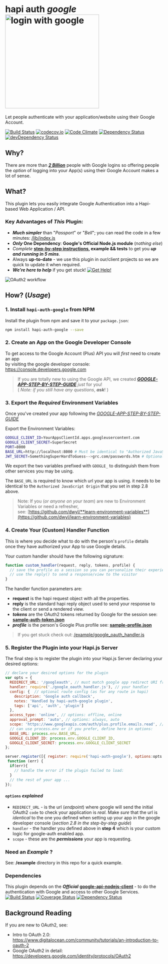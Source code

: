 # hapi auth *google* <img width="300" alt="login with google" src="https://developers.google.com/accounts/images/sign-in-with-google.png">

Let people authenticate with your application/website using their Google Account.

[![Build Status](https://travis-ci.org/dwyl/hapi-auth-google.svg)](https://travis-ci.org/dwyl/hapi-auth-google)
[![codecov.io](https://codecov.io/github/dwyl/hapi-auth-google/coverage.svg?branch=master)](https://codecov.io/github/dwyl/hapi-auth-google?branch=master)
[![Code Climate](https://codeclimate.com/github/dwyl/hapi-auth-google/badges/gpa.svg)](https://codeclimate.com/github/dwyl/hapi-auth-google)
[![Dependency Status](https://david-dm.org/dwyl/hapi-auth-google.svg)](https://david-dm.org/dwyl/hapi-auth-google)
[![devDependency Status](https://david-dm.org/dwyl/hapi-auth-google/dev-status.svg)](https://david-dm.org/dwyl/hapi-auth-google#info=devDependencies)

## Why?

There are more than 
[***2 Billion***](https://www.theverge.com/2017/5/17/15654454/android-reaches-2-billion-monthly-active-users/) people with Google logins so offering people the *option* of logging into
your App(s) using their Google Account makes a lot of sense.

## What?

This plugin lets you easily integrate Google Authentication
into a Hapi-based Web Application / API.

### Key Advantages of _This_ Plugin:

+ _**Much simpler**_ than "_Passport_" or "_Bell_"; you can read the code in a few minutes: [/lib/index.js](https://github.com/dwyl/hapi-auth-google/blob/master/lib/index.js)
+ **_Only_ One Dependency**: **Google's Official Node.js module** (_nothing else_)
+ _Complete_ **[step-by-step instructions](https://github.com/dwyl/hapi-auth-google/blob/master/GOOGLE-APP-STEP-BY-STEP-GUIDE.md), example && tests** to get you _**up and running in 5 mins**_.
+ Always **up-to-date** - we use this plugin in our/client projects
so we are quick to update it when required.
+ _**We're here to help**_ if you get stuck! [![Get Help!](https://img.shields.io/badge/get-help-brightgreen.svg?style=flat)](https://github.com/dwyl/hapi-auth-google/issues)


![OAuth2 workflow](https://cloud.githubusercontent.com/assets/194400/11186352/34dc4882-8c79-11e5-82ec-cba56deba484.png)


## How? (*Usage*)

### 1. Install `hapi-auth-google` from NPM

Install the plugin from npm and save it to your `package.json`:

```sh
npm install hapi-auth-google --save
```

### 2. Create an App on the Google Developer Console

To get access to the Google Account (Plus) API you will *first*
need to create an app  
by visiting the google developer console:
https://console.developers.google.com

> If you are totally new to using the Google API,
we created
[***GOOGLE-APP-STEP-BY-STEP-GUIDE***](https://github.com/dwyl/hapi-auth-google/blob/master/GOOGLE-APP-STEP-BY-STEP-GUIDE.md) *just* for you!  
( *Note: if you still have any questions*, ***ask***! )

### 3. Export the *Required* Environment Variables

Once you've created your app following the [*GOOGLE-APP-STEP-BY-STEP-GUIDE*](https://github.com/dwyl/hapi-auth-google/blob/master/GOOGLE-APP-STEP-BY-STEP-GUIDE.md)

Export the Environment Variables:
```sh
GOOGLE_CLIENT_ID=YourAppsClientId.apps.googleusercontent.com
GOOGLE_CLIENT_SECRET=SuperSecret
PORT=8000
BASE_URL=http://localhost:8000 # Must be identical to "Authorized JavaScript Origin"
JWT_SECRET=SomethingSuperHardToGuess-->grc.com/passwords.htm # Optionally use JWTs
```
We export the two variables prefixed with `GOOGLE_`
to distinguish them from other services you may be using.

The `BASE_URL` is required to know which url your app is using.
it needs to be identical to the `Authorized JavaScript Origin`
that you set in step 2.8 above.

> Note: If you (*or anyone on your team*) are new to
Environment Variables or need a refresher,  
see: [https://github.com/dwyl/**learn-environment-variables**](https://github.com/dwyl/learn-environment-variables)

### 4. Create Your (Custom) Handler Function

This is where you decide what to do with the person's `profile` details  
once they have authorized your App to use Google details.

Your custom handler should have the following signature:
```js
function custom_handler(request, reply, tokens, profile) {
  // save the profile as a session so you can personalize their experience of your app
  // use the reply() to send a response/view to the visitor
}
```
The handler function parameters are:
+ **request** is the hapi request object with all the properties.
+ **reply** is the standard hapi reply object used to send your response to the client or send a rendered view.
+ ***tokens*** are the OAuth2 tokens returned by Google for the session
see: [**sample-auth-token.json**](https://github.com/dwyl/hapi-auth-google/blob/master/test/fixtures/sample-auth-token.json)
+ ***profile*** is the person's Google Plus profile
see: [**sample-profile.json**](https://github.com/dwyl/hapi-auth-google/blob/master/test/fixtures/sample-profile.json)

> If you get stuck check out:
[/example/google_oauth_handler.js](https://github.com/dwyl/hapi-auth-google/blob/master/example/google_oauth_handler.js#L3)

### 5. Register the Plugin into your Hapi.js Server

The final step is to register the plugin into your Hapi.js Server
declaring your desired options:

```js
// declare your desired options for the plugin
var opts = {
  REDIRECT_URL: '/googleauth', // must match google app redirect URI from step 2.8
  handler: require('./google_oauth_handler.js'), // your handler
  config: {  // optional route config (as for any route in hapi)
    description: 'Google auth callback',
    notes: 'Handled by hapi-auth-google plugin',
    tags: ['api', 'auth', 'plugin']
  },
  access_type: 'online', // options: offline, online
  approval_prompt: 'auto', // options: always, auto
  scope: 'https://www.googleapis.com/auth/plus.profile.emails.read', // ask for their email address
  // can use process.env or if you prefer, define here in options:
  BASE_URL: process.env.BASE_URL,
  GOOGLE_CLIENT_ID: process.env.GOOGLE_CLIENT_ID,
  GOOGLE_CLIENT_SECRET: process.env.GOOGLE_CLIENT_SECRET
};

server.register([{ register: require('hapi-auth-google'), options:opts }],
 function (err) {
  if(err){
    // handle the error if the plugin failed to load:  
  }
  // the rest of your app ...
});
```

#### `options` *explained*

+ `REDIRECT_URL` - is the url (*endpoint*) where google will
send the initial OAuth2 `code` to check your application is *real*.
Make *sure* that the url is *identical* to the one you defined when
setting up your app in the google developer console
(*section 2.8 in the step-by-step guide*)
+ `handler` - the handler you defined above in **step 4**
which is your custom logic for google-auth enabled app.
+ `scope` - these are the ***permissions*** your app is requesting.



### Need an *Example* ?

See: **/example** directory in this repo for a quick example.

### Dependencies

This plugin depends on the ***Official***
[**google-api-nodejs-client**](https://www.npmjs.com/package/googleapis) -
to do the authentication with Google and access to other Google Services. [![Build Status](https://travis-ci.org/google/google-api-nodejs-client.svg?branch=master)](https://travis-ci.org/google/google-api-nodejs-client) [![Coverage Status](https://coveralls.io/repos/google/google-api-nodejs-client/badge.svg?branch=master&service=github)](https://coveralls.io/github/google/google-api-nodejs-client?branch=master) [![Dependency Status](https://david-dm.org/google/google-api-nodejs-client.svg)](https://david-dm.org/google/google-api-nodejs-client)

## Background Reading

If you are new to OAuth2, see:
+ Intro to OAuth 2.0: https://www.digitalocean.com/community/tutorials/an-introduction-to-oauth-2
+ Google OAuth2 in detail: https://developers.google.com/identity/protocols/OAuth2
